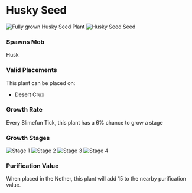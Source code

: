 # Husky Seed

![Fully grown Husky Seed Plant](https://mc-heads.net/head/c52e2742a5c89e6367ac58a6980de1734187defff4970488ce6cd0bf7c48d9f8) ![Husky Seed Seed](https://mc-heads.net/head/81170da7341f323f8e4a3d0f8ca379f9af31511f346699f4bf0d09db95f63c6f)

### Spawns Mob

Husk

### Valid Placements

This plant can be placed on:

- Desert Crux


### Growth Rate

Every Slimefun Tick, this plant has a 6% chance to grow a stage

### Growth Stages

![Stage 1](https://mc-heads.net/head/7b90aaf63525a4511ac6628b156dc032e6258f00fa41f20445141513c7567da7) ![Stage 2](https://mc-heads.net/head/75af891c89911b400d7857cd054a31c928448164e278a76a7fcbbf9e9081799) ![Stage 3](https://mc-heads.net/head/d3bada2acd3d2a794ac91357284ab5361d587206fbe6975b146e2e5773afcaa3) ![Stage 4](https://mc-heads.net/head/a6c078546d41c0b6bde241f04534cf5f38fbca65b362174de216347efbd1579a)

### Purification Value

When placed in the Nether, this plant will add 15 to the nearby purification value.
